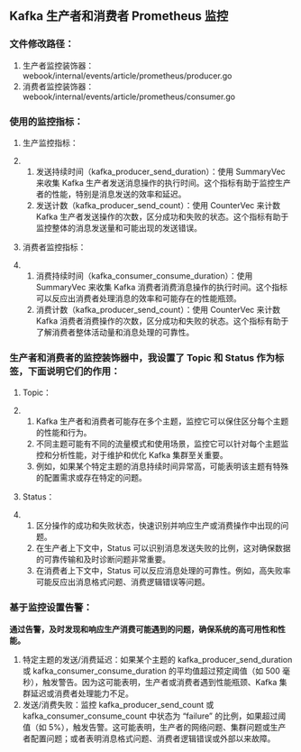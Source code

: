 ## **Kafka 生产者和消费者 Prometheus 监控**

### 文件修改路径：

1. 生产者监控装饰器：webook/internal/events/article/prometheus/producer.go
2. 消费者监控装饰器：webook/internal/events/article/prometheus/consumer.go



### 使用的监控指标：

1. 生产监控指标：

2. 1. 发送持续时间（kafka_producer_send_duration）：使用 SummaryVec 来收集 Kafka 生产者发送消息操作的执行时间。这个指标有助于监控生产者的性能，特别是消息发送的效率和延迟。
   2. 发送计数（kafka_producer_send_count）：使用 CounterVec 来计数 Kafka 生产者发送操作的次数，区分成功和失败的状态。这个指标有助于监控整体的消息发送量和可能出现的发送错误。

3. 消费者监控指标：

4. 1. 消费持续时间（kafka_consumer_consume_duration）：使用 SummaryVec 来收集 Kafka 消费者消费消息操作的执行时间。这个指标可以反应出消费者处理消息的效率和可能存在的性能瓶颈。
   2. 消费计数（kafka_producer_send_count）：使用 CounterVec 来计数 Kafka 消费者消费操作的次数，区分成功和失败的状态。这个指标有助于了解消费者整体活动量和消息处理的可靠性。



### 生产者和消费者的监控装饰器中，我设置了 Topic 和 Status 作为标签，下面说明它们的作用：

1. Topic：

2. 1. Kafka 生产者和消费者可能存在多个主题，监控它可以保住区分每个主题的性能和行为。
   2. 不同主题可能有不同的流量模式和使用场景，监控它可以针对每个主题监控和分析性能，对于维护和优化 Kafka 集群至关重要。
   3. 例如，如果某个特定主题的消息持续时间异常高，可能表明该主题有特殊的配置需求或存在特定的问题。

3. Status：

4. 1. 区分操作的成功和失败状态，快速识别并响应生产或消费操作中出现的问题。
   2. 在生产者上下文中，Status 可以识别消息发送失败的比例，这对确保数据的可靠传输和及时诊断问题非常重要。
   3. 在消费者上下文中，Status 可以反应消息处理的可靠性。例如，高失败率可能反应出消息格式问题、消费逻辑错误等问题。



### 基于监控设置告警：

**通过告警，及时发现和响应生产消费可能遇到的问题，确保系统的高可用性和性能。**

1. 特定主题的发送/消费延迟：如果某个主题的 kafka_producer_send_duration 或 kafka_consumer_consume_duration 的平均值超过预定阈值（如 500 毫秒），触发警告。因为这可能表明，生产者或消费者遇到性能瓶颈、Kafka 集群延迟或消费者处理能力不足。
2. 发送/消费失败：监控 kafka_producer_send_count 或 kafka_consumer_consume_count 中状态为 “failure” 的比例，如果超过阈值（如 5%），触发告警。这可能表明，生产者的网络问题、集群问题或生产者配置问题；或者表明消息格式问题、消费者逻辑错误或外部以来故障。
